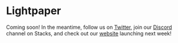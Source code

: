 # Lightpaper

Coming soon! In the meantime, follow us on [Twitter](https://twitter.com/dlc\_link), join our [Discord](https://discord.gg/PQGrahNg) channel on Stacks, and check out our [website](https://www.dlc.link/) launching next week!
